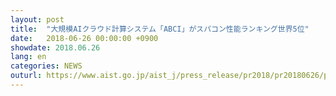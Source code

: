 ```yaml
---
layout: post
title:  "大規模AIクラウド計算システム「ABCI」がスパコン性能ランキング世界5位"
date:   2018-06-26 00:00:00 +0900
showdate: 2018.06.26
lang: en
categories: NEWS
outurl: https://www.aist.go.jp/aist_j/press_release/pr2018/pr20180626/pr20180626.html
---
```

